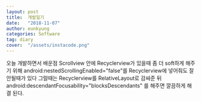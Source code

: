 ```yaml
---
layout: post
title:  개발일기
date:   "2018-11-07"
author: eunkyung
categories: Software
tag: diary
cover:  "/assets/instacode.png"
---
```


오늘 개발하면서 배운점
Scrollview 안에 Recyclerview가 있을때 좀 더 soft하게 해주기 위해  android:nestedScrollingEnabled="false"를 Recyclerview에 넣어줘도 잘 안될때가 있다 그럴때는 Recyclerview를 RelativeLayout로 감싸준 뒤 android:descendantFocusability="blocksDescendants" 를 해주면 깔끔하게 해결 된다.